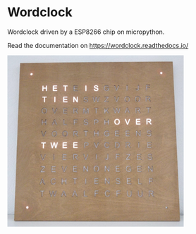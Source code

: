 # Wordclock

Wordclock driven by a ESP8266 chip on micropython.

Read the documentation on https://wordclock.readthedocs.io/

<img src="https://github.com/robsloetjes/wordclock/blob/main/docs/Wordclock%20front.jpg?raw=true" style="width:400px;">
